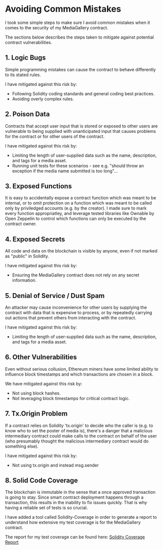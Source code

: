 # Avoiding Common Mistakes
I took some simple steps to make sure I avoid common mistakes when it comes to the security of my MediaGallery contract.

The sections below describes the steps taken to mitigate against potential contract vulnerabilities. 

## 1. Logic Bugs
Simple programming mistakes can cause the contract to behave differently to its stated rules. 

I have mitigated against this risk by:

* Following Solidity coding standards and general coding best practices.
* Avoiding overly complex rules.

## 2. Poison Data
Contracts that accept user input that is stored or exposed to other users are vulnerable to being supplied with unanticipated input that causes problems for the contract or for other users of the contract. 

I have mitigated against this risk by:

* Limiting the length of user-supplied data such as the name, description, and tags for a media asset.
* Running unit tests for these scenarios - see e.g. "should throw an exception if the media name submitted is too long"...

## 3. Exposed Functions
It is easy to accidentally expose a contract function which was meant to be internal, or to omit protection on a function which was meant to be called only by priviledged accounts (e.g. by the creator). I made sure to mark every function appropriatley, and leverage tested libraries like Ownable by Open Zeppelin to control which functions can only be executed by the contract owner.

## 4. Exposed Secrets
All code and data on the blockchain is visible by anyone, even if not marked as "public" in Solidity.

I have mitigated against this risk by:

* Ensuring the MediaGallery contract does not rely on any secret information.

## 5. Denial of Service / Dust Spam
An attacker may cause inconvenience for other users by supplying the contract with data that is expensive to process, or by repeatedly carrying out actions that prevent others from interacting with the contract.

I have mitigated against this risk by:

* Limiting the length of user-supplied data such as the name, description, and tags for a media asset.

## 6. Other Vulnerabilities
Even without serious collusion, Ethereum miners have some limited ability to influence block timestamps and which transactions are chosen in a block.

We have mitigated against this risk by:

* Not using block hashes.
* Not leveraging block timestamps for critical contract logic.

## 7. Tx.Origin Problem
If a contract relies on Solidity 'tx.origin' to decide who the caller is (e.g. to know who to set the poster of media is), there's a danger that a malicious intermediary contract could make calls to the contract on behalf of the user (who presumably thought the malicious intermediary contract would do something else).

I have mitigated against this risk by:

* Not using tx.origin and instead msg.sender

## 8. Solid Code Coverage
The blockchain is immutable in the sense that a once approved transaction is going to stay. Since smart contract deployment happens through a transaction, this results in the inability to fix issues quickly. That is why having a reliable set of tests is so crucial.

I have added a tool called Solidity-Coverage in order to generate a report to understand how extensive my test coverage is for the MediaGallery contract.

The report for my test coverage can be found here: [Solidity Coverage Report](http://htmlpreview.github.io/?https://github.com/gjackson12/media_gallery_ethereum/blob/master/coverage/contracts/index.html)
